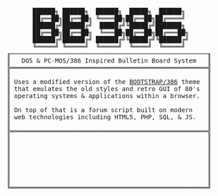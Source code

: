 <pre>
       ██████╗ ██████╗  ██████╗  █████╗  ██████╗ 
       ██╔══██╗██╔══██╗ ╚════██╗██╔══██╗██╔════╝ 
       ██████╔╝██████╔╝  █████╔╝╚█████╔╝███████╗ 
       ██╔══██╗██╔══██╗  ╚═══██╗██╔══██╗██╔═══██╗
       ██████╔╝██████╔╝ ██████╔╝╚█████╔╝╚██████╔╝
       ╚═════╝ ╚═════╝  ╚═════╝  ╚════╝  ╚═════╝
╓─────────────────────────────────────────────────────╖
║   DOS &amp; PC-MOS/386 Inspired Bulletin Board System   ║
╠═════════════════════════════════════════════════════╣
║                                                     ║
║ Uses a modified version of the <a href="https://github.com/kristopolous/BOOTSTRA.386" target="_blank">BOOTSTRAP/386</a> theme  ║
║ that emulates the old styles and retro GUI of 80's  ║
║ operating systems &amp; applications within a browser.  ║
║                                                     ║
║ On top of that is a forum script built on modern    ║
║ web technologies including HTML5, PHP, SQL, &amp; JS.   ║
║                                                     ║
╠═════════════════════════════════════════════════════╣
║                                                     ║
║                                                     ║
║                                                     ║
║                                                     ║
║                                                     ║
║                                                     ║
║                                                     ║
╚═════════════════════════════════════════════════════╝
</pre>
